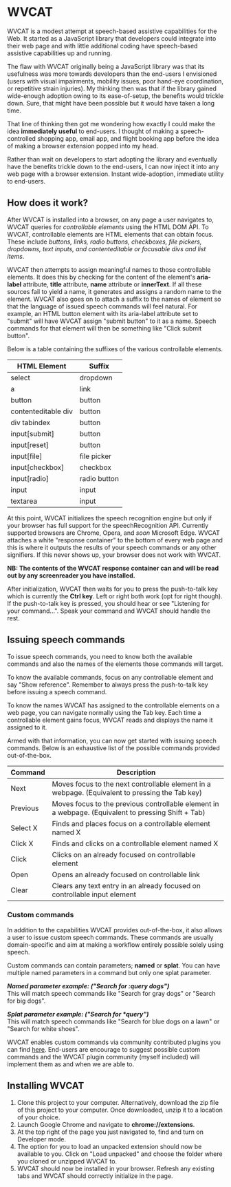 # WVCAT

WVCAT is a modest attempt at speech-based assistive capabilities for the Web. It started as a JavaScript library that developers could integrate into their web page and with little additional coding have speech-based assistive capabilities up and running.

The flaw with WVCAT originally being a JavaScript library was that its usefulness was more towards developers than the end-users I envisioned (users with visual impairments, mobility issues, poor hand-eye coordination, or repetitive strain injuries). My thinking then was that if the library gained wide-enough adoption owing to its ease-of-setup, the benefits would trickle down. Sure, that might have been possible but it would have taken a long time.

That line of thinking then got me wondering how exactly I could make the idea **immediately useful** to end-users. I thought of making a speech-controlled shopping app, email app, and flight booking app before the idea of making a browser extension popped into my head.

Rather than wait on developers to start adopting the library and eventually have the benefits trickle down to the end-users, I can now inject it into any web page with a browser extension. Instant wide-adoption, immediate utility to end-users.

## How does it work?

After WVCAT is installed into a browser, on any page a user navigates to, WVCAT queries for _controllable elements_ using the HTML DOM API. To WVCAT, controllable elements are HTML elements that can obtain focus. These include _buttons, links, radio buttons, checkboxes, file pickers, dropdowns, text inputs, and contenteditable or focusable divs and list items_.

WVCAT then attempts to assign meaningful names to those controllable elements. It does this by checking for the content of the element's **aria-label** attribute, **title** attribute, **name** attribute or **innerText**. If all these sources fail to yield a name, it generates and assigns a random name to the element. WVCAT also goes on to attach a suffix to the names of element so that the language of issued speech commands will feel natural. For example, an HTML button element with its aria-label attribute set to "submit" will have WVCAT assign "submit button" to it as a name. Speech commands for that element will then be something like "Click submit button".

Below is a table containing the suffixes of the various controllable elements.

| HTML Element        | Suffix       |
| ------------------- | ------------ |
| select              | dropdown     |
| a                   | link         |
| button              | button       |
| contenteditable div | button       |
| div tabindex        | button       |
| input[submit]       | button       |
| input[reset]        | button       |
| input[file]         | file picker  |
| input[checkbox]     | checkbox     |
| input[radio]        | radio button |
| input               | input        |
| textarea            | input        |

At this point, WVCAT initializes the speech recognition engine but only if your browser has full support for the speechRecognition API. Currently supported browsers are Chrome, Opera, and _soon_ Microsoft Edge. WVCAT attaches a white "response container" to the bottom of every web page and this is where it outputs the results of your speech commands or any other signifiers. If this never shows up, your browser does not work with WVCAT.

**NB: The contents of the WVCAT response container can and will be read out by any screenreader you have installed.**

After initialization, WVCAT then waits for you to press the push-to-talk key which is currently the **Ctrl key**. Left or right both work (opt for right though). If the push-to-talk key is pressed, you should hear or see "Listening for your command...". Speak your command and WVCAT should handle the rest.

## Issuing speech commands

To issue speech commands, you need to know both the available commands and also the names of the elements those commands will target.

To know the available commands, focus on any controllable element and say "Show reference". Remember to always press the push-to-talk key before issuing a speech command.

To know the names WVCAT has assigned to the controllable elements on a web page, you can navigate normally using the Tab key. Each time a controllable element gains focus, WVCAT reads and displays the name it assigned to it.

Armed with that information, you can now get started with issuing speech commands. Below is an exhaustive list of the possible commands provided out-of-the-box.

| Command  | Description                                                                                         |
| -------- | --------------------------------------------------------------------------------------------------- |
| Next     | Moves focus to the next controllable element in a webpage. (Equivalent to pressing the Tab key)     |
| Previous | Moves focus to the previous controllable element in a webpage. (Equivalent to pressing Shift + Tab) |
| Select X | Finds and places focus on a controllable element named X                                            |
| Click X  | Finds and clicks on a controllable element named X                                                  |
| Click    | Clicks on an already focused on controllable element                                                |
| Open     | Opens an already focused on controllable link                                                       |
| Clear    | Clears any text entry in an already focused on controllable input element                           |

### Custom commands

In addition to the capabilities WVCAT provides out-of-the-box, it also allows a user to issue custom speech commands. These commands are usually domain-specific and aim at making a workflow entirely possible solely using speech.

Custom commands can contain parameters; **named** or **splat**. You can have multiple named parameters in a command but only one splat parameter.

_**Named parameter example: ("Search for **:query** dogs")**_<br>
This will match speech commands like "Search for gray dogs" or "Search for big dogs".

_**Splat parameter example: ("Search for \*query")**_<br>
This will match speech commands like "Search for blue dogs on a lawn" or "Search for white shoes".

WVCAT enables custom commands via community contributed plugins you can find <a href="https://github.com/mclintprojects/wvcat-plugins">here</a>. End-users are encourage to suggest possible custom commands and the WVCAT plugin community (myself included) will implement them as and when we are able to.

## Installing WVCAT

1. Clone this project to your computer. Alternatively, download the zip file of this project to your computer. Once downloaded, unzip it to a location of your choice.
2. Launch Google Chrome and navigate to **chrome://extensions**.
3. At the top right of the page you just navigated to, find and turn on Developer mode.
4. The option for you to load an unpacked extension should now be available to you. Click on "Load unpacked" and choose the folder where you cloned or unzipped WVCAT to.
5. WVCAT should now be installed in your browser. Refresh any existing tabs and WVCAT should correctly initialize in the page.
